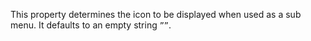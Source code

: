 This property determines the icon to be displayed when used as a sub menu.
It defaults to an empty string `””`.